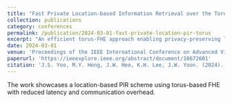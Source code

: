 ```yaml
---
title: "Fast Private Location-based Information Retrieval over the Torus"
collection: publications
category: conferences
permalink: /publication/2024-03-01-fast-private-location-pir-torus
excerpt: "An efficient torus-FHE approach enabling privacy-preserving location-based searches."
date: 2024-03-01
venue: 'Proceedings of the IEEE International Conference on Advanced Video and Signal Based Surveillance (AVSS)'
paperurl: 'https://ieeexplore.ieee.org/abstract/document/10672601'
citation: 'J.S. Yoo, M.Y. Hong, J.W. Heo, K.H. Lee, J.W. Yoon. (2024). "Fast Private Location-based Information Retrieval over the Torus." In <i>Proceedings of the IEEE International Conference on Advanced Video and Signal Based Surveillance (AVSS)</i>.'
---
```


The work showcases a location-based PIR scheme using torus-based FHE with reduced latency and communication overhead.
